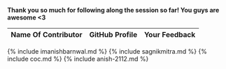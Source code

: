 **Thank you so much for following along the session so far! You guys are awesome <3**

| Name Of Contributor | GitHub Profile | Your Feedback |
| - | - | - |
{% include imanishbarnwal.md %}
{% include sagnikmitra.md %}
{% include coc.md %}
{% include anish-2112.md %}
